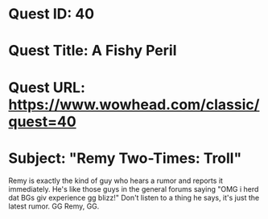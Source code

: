 # Quest ID: 40
# Quest Title: A Fishy Peril
# Quest URL: https://www.wowhead.com/classic/quest=40
# Subject: "Remy Two-Times: Troll"
Remy is exactly the kind of guy who hears a rumor and reports it immediately. He's like those guys in the general forums saying "OMG i herd dat BGs giv experience gg blizz!" Don't listen to a thing he says, it's just the latest rumor. GG Remy, GG.